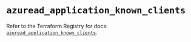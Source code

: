 # `azuread_application_known_clients`

Refer to the Terraform Registry for docs: [`azuread_application_known_clients`](https://registry.terraform.io/providers/hashicorp/azuread/2.53.0/docs/resources/application_known_clients).
